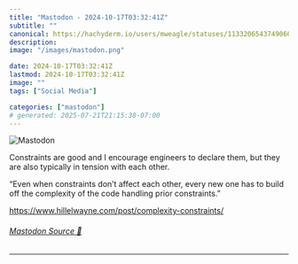 ```yaml
---
title: "Mastodon - 2024-10-17T03:32:41Z"
subtitle: ""
canonical: https://hachyderm.io/users/mweagle/statuses/113320654374906046
description:
image: "/images/mastodon.png"

date: 2024-10-17T03:32:41Z
lastmod: 2024-10-17T03:32:41Z
image: ""
tags: ["Social Media"]

categories: ["mastodon"]
# generated: 2025-07-21T21:15:38-07:00
---
```

![Mastodon](/images/mastodon.png)

<p>Constraints are good and I encourage engineers to declare them, but they are also typically in tension with each other. </p><p>“Even when constraints don’t affect each other, every new one has to build off the complexity of the code handling prior constraints.”</p><p><a href="https://www.hillelwayne.com/post/complexity-constraints/" target="_blank" rel="nofollow noopener noreferrer" translate="no"><span class="invisible">https://www.</span><span class="ellipsis">hillelwayne.com/post/complexit</span><span class="invisible">y-constraints/</span></a></p>


###### [Mastodon Source 🐘](https://hachyderm.io/@mweagle/113320654374906046)

___
